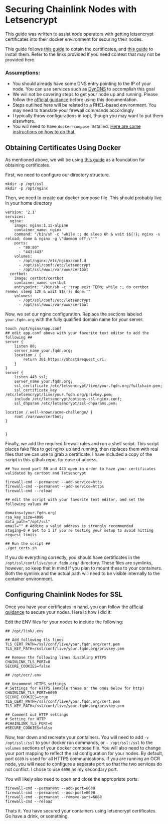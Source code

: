 # Securing Chainlink Nodes with Letsencrypt

This guide was written to assist node operators with getting letsencrypt certificates into their docker environment for securing their nodes. 

This guide follows [this guide](https://pentacent.medium.com/nginx-and-lets-encrypt-with-docker-in-less-than-5-minutes-b4b8a60d3a71) to obtain the certificates, and [this guide](https://docs.chain.link/docs/enabling-https-connections/) to install them. Refer to the links provided if you need context that may not be provided here. 

### Assumptions:
- You should already have some DNS entry pointing to the IP of your node. You can use services such as [DynDNS](https://account.dyn.com/) to accomplish this goal
- We will not be covering steps to get your node up and running. Please follow the [official guidance](https://docs.chain.link/docs/running-a-chainlink-node/) before using this documentation.
- Steps outlined here will be related to a RHEL-based environment. You may need to translate your firewall commands accordingly
- I typically throw configurations in /opt, though you may want to put them elsewhere. 
- You will need to have `docker-compose` installed. [Here are some instructions on how to do that.](https://docs.docker.com/compose/install/) 

## Obtaining Certificates Using Docker

As mentioned above, we will be using [this guide](https://pentacent.medium.com/nginx-and-lets-encrypt-with-docker-in-less-than-5-minutes-b4b8a60d3a71) as a foundation for obtaining certificates. 

First, we need to configure our directory structure.

```
mkdir -p /opt/ssl
mkdir -p /opt/nginx
```

Then, we need to create our docker compose file. This should probably live in your home directory

```
version: '2.1'
services:
  nginx:
    image: nginx:1.15-alpine
    container_name: nginx
    command: "/bin/sh -c 'while :; do sleep 6h & wait $${!}; nginx -s reload; done & nginx -g \"daemon off;\"'"
    ports:
      - "80:80"
      - "443:443"
    volumes:
      - /opt/nginx:/etc/nginx/conf.d
      - /opt/ssl/conf:/etc/letsencrypt
      - /opt/ssl/www:/var/www/certbot
  certbot:
    image: certbot/certbot
    container_name: certbot
    entrypoint: "/bin/sh -c 'trap exit TERM; while :; do certbot renew; sleep 12h & wait $${!}; done;'"
    volumes:
      - /opt/ssl/conf:/etc/letsencrypt
      - /opt/ssl/www:/var/www/certbot
```

Now, we set our nginx configuration. Replace the sections labeled `your.fqdn.org` with the fully qualified domain name for your server. 

```
touch /opt/nginx/app.conf
## edit app.conf above with your favorite text editor to add the following ##
server {
    listen 80;
    server_name your.fqdn.org;
    location / {
        return 301 https://$host$request_uri;
    }
}
server {
    listen 443 ssl;
    server_name your.fqdn.org;
    ssl_certificate /etc/letsencrypt/live/your.fqdn.org/fullchain.pem;
    ssl_certificate_key /etc/letsencrypt/live/your.fqdn.org/privkey.pem;
    include /etc/letsencrypt/options-ssl-nginx.conf;
    ssl_dhparam /etc/letsencrypt/ssl-dhparams.pem;

location /.well-known/acme-challenge/ {
    root /var/www/certbot;
}


}

```

Finally, we  add the required firewall rules and run a shell script. This script places fake files to get nginx up and running, then replaces them with real files that we can use to grab a certificate. I have included a copy of the script in this github repo, for ease of access. 


```
## You need port 80 and 443 open in order to have your certificates validated by certbot and letsencrypt

firewall-cmd --permanent --add-service=http
firewall-cmd --permanent --add-service=https
firewall-cmd --reload

## edit the script with your favorite text editor, and set the following values ##

domains=(your.fqdn.org)
rsa_key_size=4096
data_path="/opt/ssl"
email="" # Adding a valid address is strongly recommended
staging=0 # Set to 1 if you're testing your setup to avoid hitting request limits

## Run the script ##
./get_certs.sh
```

If you do everything correctly, you should have certificates in the `/opt/ssl/conf/live/your.fqdn.org/` directory. These files are symlinks, however, so keep that in mind if you plan to mount these to your containers. Both the symlink and the actual path will need to be visible internally to the container environment. 

## Configuring Chainlink Nodes for SSL

Once you have your certificates in hand, you can follow the [official guidance](https://docs.chain.link/docs/enabling-https-connections/) to secure your nodes. Here is how I did it:

Edit the ENV files for your nodes to include the following:

```
## /opt/link/.env

## Add following tls lines
TLS_CERT_PATH=/ssl/conf/live/your.fqdn.org/cert.pem
TLS_KEY_PATH=/ssl/conf/live/your.fqdn.org/privkey.pem

## Remove the following lines disabling HTTPS
CHAINLINK_TLS_PORT=0
SECURE_COOKIES=false

## /opt/ocr/.env 

## Uncomment HTTPS settings
# Settings for HTTPS (enable these or the ones below for http)
CHAINLINK_TLS_PORT=6690
SECURE_COOKIES=true
TLS_CERT_PATH=/ssl/conf/live/your.fqdn.org/cert.pem
TLS_KEY_PATH=/ssl/conf/live/your.fqdn.org/privkey.pem

## Comment out HTTP settings
# Setting for HTTP
#CHAINLINK_TLS_PORT=0
#SECURE_COOKIES=false
```

Now, tear down and recreate your containers. You will need to add `-v /opt/ssl:/ssl` to your docker run commands, or `- /opt/ssl:/ssl` to the `volumes` sections of your docker compose file. You will also need to change your port mapping to reflect the ssl configuration for your nodes. By default, port `6689` is used for all HTTPS communications. If you are running an OCR node, you will need to configure a seperate port so that the two services do not conflict. I chose to use `6690` as my secondary port. 

You will likely also need to open and close the appropriate ports:

```
firewall-cmd --permanent --add-port=6689
firewall-cmd --permanent --add-port=6690
firewall-cmd --permanent --remove-port=6688
firewall-cmd --reload
```

Thats it. You have secured your containers using letsencrypt certificates. Go have a drink, or something. 
